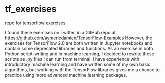 # tf_exercises
repo for tensorflow exercises

I found these exercises on Twitter, in a GitHub repo at https://github.com/aymericdamien/TensorFlow-Examples
However, the exercises for TensorFlow 2.0 are both written in Jupyter notebooks and contain some deprecated libraries and functions.
As an exercise in both Python script-writing and in machine learning, I decided to rewrite these scripts as .py files I can run from terminal.
I have experience with introductory machine learning and have written some of my own basic algorithms, but working with the TensorFlow libraries 
gives me a chance to practice using more advanced machine learning packages.
